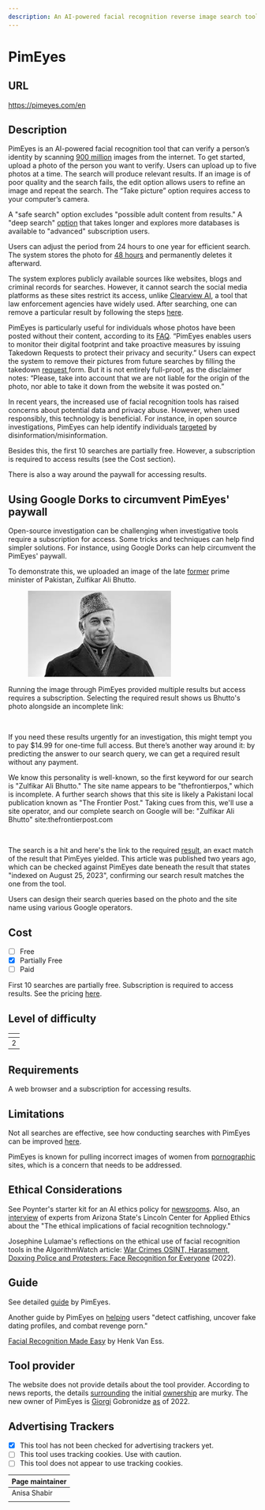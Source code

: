 ```yaml
---
description: An AI-powered facial recognition reverse image search tool.
---
```


# PimEyes

## URL

https://pimeyes.com/en

## Description

PimEyes is an AI-powered facial recognition tool that can verify a person’s identity by scanning [900 million](https://web.archive.org/web/20200602210520/https://pimeyes.com/en/) images from the internet. To get started, upload a photo of the person you want to verify. Users can upload up to five photos at a time. The search will produce relevant results. If an image is of poor quality and the search fails, the edit option allows users to refine an image and repeat the search. The “Take picture” option requires access to your computer’s camera.

A "safe search" option excludes "possible adult content from results." A "deep search" [option](https://pimeyes.com/en/blog/how-to-use-pimeyes-a-brief-guide#paragraph9) that takes longer and explores more databases is available to "advanced" subscription users.

Users can adjust the period from 24 hours to one year for efficient search.  The system stores the photo for [48 hours](https://pimeyes.com/en/faq) and permanently deletes it afterward.&#x20;

The system explores publicly available sources like websites, blogs and criminal records for searches. However, it cannot search the social media platforms as these sites restrict its access, unlike [Clearview AI](https://www.nytimes.com/2020/01/18/technology/clearview-privacy-facial-recognition.html), a tool that law enforcement agencies have widely used. After searching, one can remove a particular result by following the steps [here](https://pimeyes.com/en/faq).&#x20;

PimEyes is particularly useful for individuals whose photos have been posted without their content, according to its [FAQ](https://pimeyes.com/en/faq).  “PimEyes enables users to monitor their digital footprint and take proactive measures by issuing Takedown Requests to protect their privacy and security.” Users can expect the system to remove their pictures from future searches by filling the takedown [request ](https://pimeyes.com/en/opt-out-request-form)form. But it is not entirely full-proof, as the disclaimer notes: “Please, take into account that we are not liable for the origin of the photo, nor able to take it down from the website it was posted on.”

In recent years, the increased use of facial recognition tools has raised concerns about potential data and privacy abuse. However, when used responsibly, this technology is beneficial. For instance, in open source investigations, PimEyes can help identify individuals [targeted](https://gijn.org/resource/facial-recognition-made-easy/) by disinformation/misinformation.

Besides this, the first 10 searches are partially free. However, a subscription is required to access results (see the Cost section).

There is also a way around the paywall for accessing results.

## Using Google Dorks to circumvent PimEyes' paywall

Open-source investigation can be challenging when investigative tools require a subscription for access. Some tricks and techniques can help find simpler solutions. For instance, using Google Dorks can help circumvent the PimEyes' paywall.

To demonstrate this, we uploaded an image of the late [former](https://i.tribune.com.pk/media/images/48389-zabpic-1491300516/48389-zabpic-1491300516-400x230.webp) prime minister of Pakistan, Zulfikar Ali Bhutto.

<figure><img src=".gitbook/assets/zulfiqar ali bhutto.jpeg" alt=""><figcaption></figcaption></figure>

Running the image through PimEyes provided multiple results but access requires a subscription. Selecting the required result shows us Bhutto's photo alongside an incomplete link:

<figure><img src=".gitbook/assets/Screenshot 2025-01-22 at 11.26.41 PM (1).png" alt=""><figcaption></figcaption></figure>

If you need these results urgently for an investigation, this might tempt you to pay $14.99 for one-time full access. But there’s another way around it: by predicting the answer to our search query, we can get a required result without any payment.

We know this personality is well-known, so the first keyword for our search is "Zulfikar Ali Bhutto." The site name appears to be "thefrontierpos," which is incomplete. A further search shows that this site is likely a Pakistani local publication known as "The Frontier Post." Taking cues from this, we'll use a site operator, and our complete search on Google will be: "Zulfikar Ali Bhutto" site:thefrontierpost.com

<figure><img src=".gitbook/assets/Screenshot 2025-01-22 at 11.41.14 PM.png" alt=""><figcaption></figcaption></figure>

The search is a hit and here's the link to the required [result](https://thefrontierpost.com/zulfikar-ali-bhutto-an-ideology/), an exact match of the result that PimEyes yielded. This article was published two years ago, which can be checked against PimEyes date beneath the result that states "indexed on August 25, 2023", confirming our search result matches the one from the tool.

Users can design their search queries based on the photo and the site name using various Google operators.

## Cost

* [ ] Free
* [x] Partially Free
* [ ] Paid

First 10 searches are partially free. Subscription is required to access results. See the pricing [here](https://pimeyes.com/en/premium).

## Level of difficulty

<table><thead><tr><th data-type="rating" data-max="5"></th></tr></thead><tbody><tr><td>2</td></tr></tbody></table>

## Requirements

A web browser and a subscription for accessing results.

## Limitations

Not all searches are effective,  see how conducting searches with PimEyes can be improved [here](https://pimeyes.com/en/blog/how-to-improve-the-facial-recognition-search-results).

PimEyes is known for pulling incorrect images of women from [pornographic](https://www.nytimes.com/2022/05/26/technology/pimeyes-facial-recognition-search.html) sites, which is a concern that needs to be addressed.

## Ethical Considerations

See Poynter's starter kit for an AI ethics policy for [newsrooms](https://www.poynter.org/ethics-trust/2024/how-to-create-newsroom-artificial-intelligence-ethics-policy/).  Also, an [interview](https://lincolncenter.asu.edu/) of experts from Arizona State's Lincoln Center for Applied Ethics about the "The ethical implications of facial recognition technology."

Josephine Lulamae's reflections on the ethical use of facial recognition tools in the AlgorithmWatch article: [War Crimes OSINT, Harassment, Doxxing Police and Protesters: Face Recognition for Everyone](https://algorithmwatch.org/en/face-recognition-for-everyone/) (2022).

## Guide

See detailed [guide](https://pimeyes.com/en/blog/how-to-use-pimeyes-a-brief-guide) by PimEyes.

Another guide by PimEyes on [helping](https://pimeyes.com/en/blog/your-guide-to-using-pimeyes-the-cases-when-its-beneficial) users "detect catfishing, uncover fake dating profiles, and combat revenge porn."

[Facial Recognition Made Easy](https://gijn.org/resource/facial-recognition-made-easy/) by Henk Van Ess.

## Tool provider

The website does not provide details about the tool provider. According to news reports, the details [surrounding](https://www.washingtonpost.com/technology/2021/05/14/pimeyes-facial-recognition-search-secrecy/) the initial [ownership](https://www.nytimes.com/2022/05/26/technology/pimeyes-facial-recognition-search.html) are murky. The new owner of PimEyes is [Giorgi](https://www.nytimes.com/2022/05/26/technology/pimeyes-facial-recognition-search.html) Gobronidze [as](https://netzpolitik.org/2022/pimeyes-ceo-the-user-is-the-stalker-not-the-search-engine/) of 2022.

## Advertising Trackers

* [x] This tool has not been checked for advertising trackers yet.
* [ ] This tool uses tracking cookies. Use with caution.
* [ ] This tool does not appear to use tracking cookies.

| Page maintainer |
| --------------- |
| Anisa Shabir    |
|                 |
